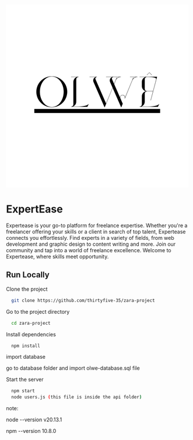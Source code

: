 
![Logo](https://github.com/thirtyfive-35/zara-project/blob/main/assets/images/logo/logo.png)


# ExpertEase

Expertease is your go-to platform for freelance expertise. Whether you're a freelancer offering your skills or a client in search of top talent, Expertease connects you effortlessly. Find experts in a variety of fields, from web development and graphic design to content writing and more. Join our community and tap into a world of freelance excellence. Welcome to Expertease, where skills meet opportunity.


## Run Locally

Clone the project

```bash
  git clone https://github.com/thirtyfive-35/zara-project
```

Go to the project directory

```bash
  cd zara-project
```

Install dependencies

```bash
  npm install
```

import database

go to database folder and import olwe-database.sql file



Start the server

```bash
  npm start
  node users.js (this file is inside the api folder)
```


note:

node --version
v20.13.1

npm --version
10.8.0





